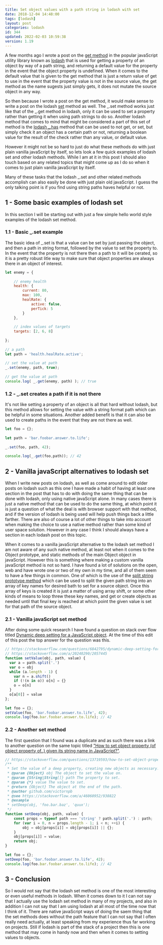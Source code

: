 ```yaml
---
title: Set object values with a path string in lodash with set
date: 2018-12-04 14:48:00
tags: [lodash]
layout: post
categories: lodash
id: 344
updated: 2022-02-03 10:59:38
version: 1.19
---
```


A few months ago I wrote a post on the [get method](/2018/09/24/lodash_get/) in the popular javaScript utility library known as [lodash](https://lodash.com/) that is used for getting a property of an object by way of a path string, and returning a default value for the property in the event that the object property is undefined. When it comes to the default value that is given to the get method that is just a return value of get to use in the event that the property value is not in the source value, the get method as the name sugests just simply gets, it does not mutate the source object in any way.

So then because I wrote a post on the get method, it would make sense to write a post on the lodash [set](https://lodash.com/docs/4.17.10#set) method as well. The \_.set method works just like that of the \_.get method in lodash, only it can be used to set a property rather than getting it when using path strings to do so. Another lodash method that comes to mind that might be considered a part of this set of method is the [lodash \_.has](/2019/05/15/lodash_has/) method that can be used to not get, or set, but simply check it an object has a certain path or not, returning a boolean value for the result of the check rather than any value, or default value.

However it might not be so hard to just do what these methods do with just plain vanilla javaScript by itself, so lets look a few quick examples of lodash set and other lodash methods. While I am at it in this post I should also touch based on any related topics that might come up as I do so when it comes to just plain vanilla javaScript by itself.

<!-- more -->

Many of these tasks that the lodash \_.set and other related methods accomplish can also easily be done with just plain old javaScript. I guess the only talking point is if you find using string paths haves helpful or not.

## 1 - Some basic examples of lodash set

In this section I will be starting out with just a few simple hello world style examples of the lodash set method.

### 1.1 - Basic \_.set example

The basic idea of \_.set is that a value can be set by just passing the object, and then a path in string format, followed by the value to set the property to. In the event that the property is not there then a path to it will be cerated, so it is a pretty robust litle way to make sure that object properties are always there in an object of interest.

```js
let enemy = {
 
    // enemy health
    health: {
        current: 80,
        max: 100,
        healRate: {
            active: false,
            perTick: 5
        }
    },
 
    // index values of targets
    targets: [2, 6, 8]
 
};
 
// a path
let path = 'health.healRate.active';
 
// set the value at path
_.set(enemy, path, true);
 
// get the value at path
console.log( _.get(enemy, path) ); // true
```

### 1.2 - \_.set creates a path if it is not there

It's not like setting a property of an object is all that hard without lodash, but this method allows for setting the value with a string format path which can be helpful in some situations. Another added benefit is that it can also be used to create paths in the event that they are not there as well.

```js
let foo = {};
 
let path = 'bar.foobar.answer.to.life';
 
_.set(foo, path, 42);
 
console.log(_.get(foo,path)); // 42
```

## 2 - Vanilla javaScript alternatives to lodash set

When I write new posts on lodash, as well as come around to edit older posts on lodash such as this one I have made a habit of having at least one section in the post that has to do with doing the same thing that can be done with lodash, only using native javaScript alone. In many cases there is just a native method that can be used to do the same thing, at which point it is just a question of what the deal is with browser support with that method, and if the version of lodash is being used will help push things back a little farther. There are also of course a lot of other things to take into account when making the choice to use a native method rather than some kind of user space solution. However in any case I think I should always have a section in each lodash post on this topic.

When it comes to a vanilla javaScript alternative to the lodash set method I am not aware of any such native method, at least not when it comes to the Object prototype, and static methods of the main Object object in javaScript. However this is something where making a custom vanilla javaScript method is not so hard. I have found a lot of solutions on the open, web and have wrote one or two of my own in my time, and all of them seem to have a few things in common. One of which is the use of the [split string prototype method](/2021/07/14/js-string-split/) which can be used to split the given path string into an array of key names for desired bath to set for a source object. Once this array of keys is created it is just a matter of using array shift, or some other kinds of means to loop threw these key names, and get or create objects as needed until that final key is reached at which point the given value is set for that path of the source object.

### 2.1 - Vanilla javaScript set method

After doing some quick research I have found a question on stack over flow titled [Dynamic deep setting for a JavaScript object](https://stackoverflow.com/questions/6842795/dynamic-deep-setting-for-a-javascript-object). At the time of this edit of this post the top answer for the question was this.

```js
// https://stackoverflow.com/questions/6842795/dynamic-deep-setting-for-a-javascript-object
// https://stackoverflow.com/a/20240290/2057445
function setValue(obj, path, value) {
  var a = path.split('.')
  var o = obj
  while (a.length - 1) {
    var n = a.shift()
    if (!(n in o)) o[n] = {}
    o = o[n]
  }
  o[a[0]] = value
};
 
let foo = {};
setValue(foo, 'bar.foobar.answer.to.life', 42);
console.log(foo.bar.foobar.answer.to.life); // 42
```

### 2.2 - Another set method

The first question that I found was a duplicate and as such there was a link to another question on the same topic titled [\"How to set object property \(of object property of..\) given its string name in JavaScript?\"](https://stackoverflow.com/questions/13719593/how-to-set-object-property-of-object-property-of-given-its-string-name-in-ja). 

```js
// https://stackoverflow.com/questions/13719593/how-to-set-object-property-of-object-property-of-given-its-string-name-in-ja
/**
 * Set the value of a deep property, creating new objects as necessary.
 * @param {Object} obj The object to set the value on.
 * @param {String|String[]} path The property to set.
 * @param {*} value The value to set.
 * @return {Object} The object at the end of the path.
 * @author github.com/victornpb
 * @see https://stackoverflow.com/a/46060952/938822
 * @example
 * setDeep(obj, 'foo.bar.baz', 'quux');
 */
function setDeep(obj, path, value) {
    const props = typeof path === 'string' ? path.split('.') : path;
    for (var i = 0, n = props.length - 1; i < n; ++i) {
        obj = obj[props[i]] = obj[props[i]] || {};
    }
    obj[props[i]] = value;
    return obj;
}
 
let foo = {};
setDeep(foo, 'bar.foobar.answer.to.life', 42);
console.log(foo.bar.foobar.answer.to.life); // 42
```

## 3 - Conclusion

So I would not say that the lodash set method is one of the most interesting or even useful methods in lodash. When it comes down to it I can not say that I actually use the lodash set method in many of my projects, and also in addition I can not say that I am using lodash at all most of the time now that I think of it. There are native javaScript ways of doing the saem thing that the set methods does without the path feature that I can not say that I often really need actually, at least speaking from my experience thus far working on projects. Still if lodash is part of the stack of a project then this is one method that may come in handy now and then when it comes to setting values to objects.